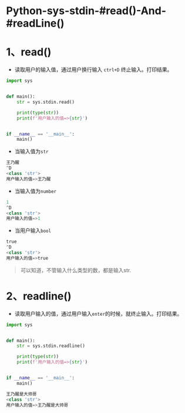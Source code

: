 # Python-sys-stdin-#read()-And-#readLine()

# 1、read()

- 读取用户的输入值，通过用户换行输入 `ctrl+D` 终止输入。打印结果。

```python
import sys


def main():
    str = sys.stdin.read()

    print(type(str))
    print(f'用户输入的值=>{str}')


if __name__ == '__main__':
    main()

```

- 当输入值为`str` 

```python
王乃醒
^D
<class 'str'>
用户输入的值=>王乃醒
```

- 当输入值为`number` 

```python
1
^D
<class 'str'>
用户输入的值=>1
```

- 当用户输入`bool`

```python
true
^D
<class 'str'>
用户输入的值=>true
```

> 可以知道，不管输入什么类型的数，都是输入str.

# 2、readline()

- 读取用户输入的值，通过用户输入`enter`的时候，就终止输入。打印结果。

```python
import sys


def main():
    str = sys.stdin.readline()

    print(type(str))
    print(f'用户输入的值=>{str}')


if __name__ == '__main__':
    main()
```

```python
王乃醒是大帅哥
<class 'str'>
用户输入的值=>王乃醒是大帅哥
```

